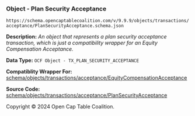 ### Object - Plan Security Acceptance

`https://schema.opencaptablecoalition.com/v/9.9.9/objects/transactions/acceptance/PlanSecurityAcceptance.schema.json`

  **Description:** _An object that represents a plan security acceptance transaction, which is just a compatibility wrapper for an Equity Compensation Acceptance._

  **Data Type:** `OCF Object - TX_PLAN_SECURITY_ACCEPTANCE`

  **Compatiblity Wrapper For:** [schema/objects/transactions/acceptance/EquityCompensationAcceptance](./EquityCompensationAcceptance.md)

  **Source Code:** [schema/objects/transactions/acceptance/PlanSecurityAcceptance](../../../../../../schema/objects/transactions/acceptance/PlanSecurityAcceptance.schema.json)

Copyright © 2024 Open Cap Table Coalition.

